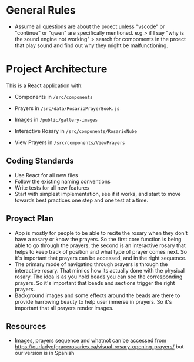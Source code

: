 # General Rules

- Assume all questions are about the proect unless "vscode" or "continue" or "qwen" are specifically mentioned. e.g.> if I say "why is the sound engine not working" > search for compoments in the proect that play sound and find out why they might be malfunctioning.

# Project Architecture

This is a React application with:

- Components in `/src/components`
- Prayers in `/src/data/RosarioPrayerBook.js`

- Images in `/public/gallery-images`

- Interactive Rosary in `/src/components/RosarioNube`
- View Prayers in `/src/components/ViewPrayers`

## Coding Standards

- Use React for all new files
- Follow the existing naming conventions
- Write tests for all new features
- Start with simplest implementation, see if it works, and start to move towards best practices one step and one test at a time.

## Proyect Plan

- App is mostly for people to be able to recite the rosary when they don't have a rosary or know the prayers. So the first core function is being able to go through the prayers, the second is an interactive rosary that helps to keep track of position and what type of prayer comes next. So it's important that prayers can be accessed, and in the right sequence.
- The primary mode of navigating through prayers is through the interactive rosary. That mimics how its actually done with the physical rosary. The idea is as you hold beads you can see the corresponding prayers. So it's important that beads and sections trigger the right prayers.
- Background images and some effects around the beads are there to provide harrowing beauty to help user inmerse in prayers. So it's important that all prayers render images.

## Resources

- Images, prayers sequence and whatnot can be accessed from https://ourladyofgracerosaries.ca/visual-rosary-opening-prayers/ but our version is in Spanish
